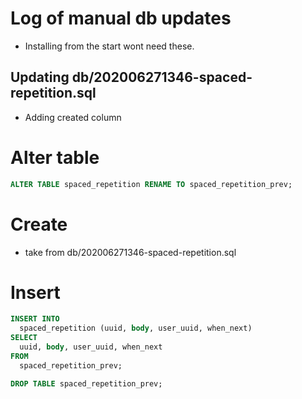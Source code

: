 # Log of manual db updates
- Installing from the start wont need these.

## Updating db/202006271346-spaced-repetition.sql
- Adding created column

# Alter table

```sql
ALTER TABLE spaced_repetition RENAME TO spaced_repetition_prev;
```

# Create
- take from db/202006271346-spaced-repetition.sql

# Insert

```sql
INSERT INTO
  spaced_repetition (uuid, body, user_uuid, when_next)
SELECT
  uuid, body, user_uuid, when_next
FROM
  spaced_repetition_prev;
```


```sql
DROP TABLE spaced_repetition_prev;
```
